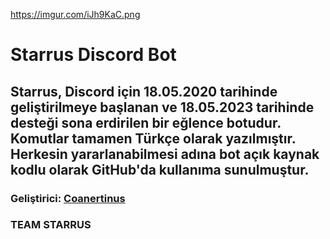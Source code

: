 https://imgur.com/iJh9KaC.png

# Starrus Discord Bot

## Starrus, Discord için 18.05.2020 tarihinde geliştirilmeye başlanan ve 18.05.2023 tarihinde desteği sona erdirilen bir eğlence botudur. Komutlar tamamen Türkçe olarak yazılmıştır. Herkesin yararlanabilmesi adına bot açık kaynak kodlu olarak GitHub'da kullanıma sunulmuştur.

### Geliştirici: [Coanertinus](https://linktr.ee/coaaaa)
### TEAM STARRUS
